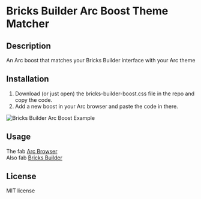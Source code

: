 # Bricks Builder Arc Boost Theme Matcher

## Description
An Arc boost that matches your Bricks Builder interface with your Arc theme

## Installation
1. Download (or just open) the bricks-builder-boost.css file in the repo and copy the code.
2. Add a new boost in your Arc browser and paste the code in there.

![Bricks Builder Arc Boost Example](https://user-images.githubusercontent.com/28611027/220193994-04c5fe70-93a1-4a07-9f81-f8a0e148376d.jpg)

## Usage
The fab [Arc Browser](https://arc.net/) </br>
Also fab [Bricks Builder](https://bricksbuilder.io/)

## License
MIT license

